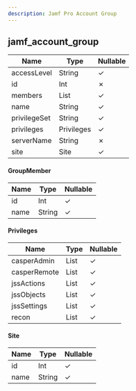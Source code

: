 ```yaml
---
description: Jamf Pro Account Group
---
```

jamf_account_group
------------------

| **Name**     | **Type**          | **Nullable** |
| ------------ | ----------------- | ------------ |
| accessLevel  | String            | &check;      |
| id           | Int               | &cross;      |
| members      | List<GroupMember> | &check;      |
| name         | String            | &check;      |
| privilegeSet | String            | &check;      |
| privileges   | Privileges        | &check;      |
| serverName   | String            | &cross;      |
| site         | Site              | &check;      |

#### GroupMember
| **Name** | **Type** | **Nullable** |
| -------- | -------- | ------------ |
| id       | Int      | &check;      |
| name     | String   | &check;      |

#### Privileges
| **Name**     | **Type**     | **Nullable** |
| ------------ | ------------ | ------------ |
| casperAdmin  | List<String> | &check;      |
| casperRemote | List<String> | &check;      |
| jssActions   | List<String> | &check;      |
| jssObjects   | List<String> | &check;      |
| jssSettings  | List<String> | &check;      |
| recon        | List<String> | &check;      |

#### Site
| **Name** | **Type** | **Nullable** |
| -------- | -------- | ------------ |
| id       | Int      | &check;      |
| name     | String   | &check;      |
